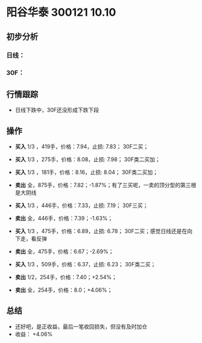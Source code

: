 # 阳谷华泰 300121 10.10
## 初步分析
### 日线：
  
### 30F：
  
## 行情跟踪
  - 日线下跌中，30F还没形成下跌下段

## 操作
  - **买入** 1/3 ，419手，价格：7.94，止损: 7.83； 30F二买；
  - **买入** 1/3 ，275手，价格：8.08，止损: 7.98； 30F类二买加；
  - **买入** 1/3 ，181手，价格：8.16，止损: 8.04； 30F类二买加；
  - **卖出** 全，875手，价格：7.82；-1.87%；有了三买呢，一卖的顶分型的第三根是大阴线

  - **买入** 1/3 ，446手，价格：7.33，止损: 7.19； 30F三买；
  - **卖出** 全，446手，价格：7.39；-1.63%；

  - **买入** 1/3 ，475手，价格：6.89，止损: 6.78； 30F二买；感觉日线还是在向下走，看反弹
  - **卖出** 全，475手，价格：6.67；-2.69%；

  - **买入** 1/3 ，509手，价格：6.37，止损: 6.23； 30F类二买；
  - **卖出** 1/2，254手，价格：7.40；+2.54%；
  - **卖出** 全，254手，价格：8.0；+4.06%；

## 总结
  - 还好吧，是正收益，最后一笔收回损失，但没有及时加仓
  - 收益： +4.06%